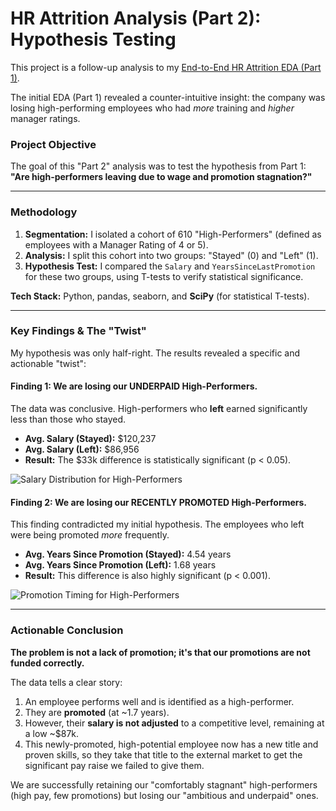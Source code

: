 # HR Attrition Analysis (Part 2): Hypothesis Testing

This project is a follow-up analysis to my [End-to-End HR Attrition EDA (Part 1)](PASTE-LINK-TO-YOUR-FIRST-GITHUB-REPO-HERE).

The initial EDA (Part 1) revealed a counter-intuitive insight: the company was losing high-performing employees who had *more* training and *higher* manager ratings.

### Project Objective

The goal of this "Part 2" analysis was to test the hypothesis from Part 1: **"Are high-performers leaving due to wage and promotion stagnation?"**

---

### Methodology

1.  **Segmentation:** I isolated a cohort of 610 "High-Performers" (defined as employees with a Manager Rating of 4 or 5).
2.  **Analysis:** I split this cohort into two groups: "Stayed" (0) and "Left" (1).
3.  **Hypothesis Test:** I compared the `Salary` and `YearsSinceLastPromotion` for these two groups, using T-tests to verify statistical significance.

**Tech Stack:** Python, pandas, seaborn, and **SciPy** (for statistical T-tests).

---

### Key Findings & The "Twist"

My hypothesis was only half-right. The results revealed a specific and actionable "twist":

#### Finding 1: We are losing our UNDERPAID High-Performers.
The data was conclusive. High-performers who **left** earned significantly less than those who stayed.
* **Avg. Salary (Stayed):** $120,237
* **Avg. Salary (Left):** $86,956
* **Result:** The $33k difference is statistically significant (p < 0.05).

![Salary Distribution for High-Performers](hp_salary_vs_attrition_boxplot.png)

#### Finding 2: We are losing our RECENTLY PROMOTED High-Performers.
This finding contradicted my initial hypothesis. The employees who left were being promoted *more* frequently.
* **Avg. Years Since Promotion (Stayed):** 4.54 years
* **Avg. Years Since Promotion (Left):** 1.68 years
* **Result:** This difference is also highly significant (p < 0.001).

![Promotion Timing for High-Performers](hp_promo_vs_attrition_boxplot.png)

---

### Actionable Conclusion

**The problem is not a lack of promotion; it's that our promotions are not funded correctly.**

The data tells a clear story:
1.  An employee performs well and is identified as a high-performer.
2.  They are **promoted** (at ~1.7 years).
3.  However, their **salary is not adjusted** to a competitive level, remaining at a low ~$87k.
4.  This newly-promoted, high-potential employee now has a new title and proven skills, so they take that title to the external market to get the significant pay raise we failed to give them.

We are successfully retaining our "comfortably stagnant" high-performers (high pay, few promotions) but losing our "ambitious and underpaid" ones.
